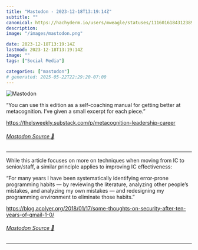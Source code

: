 ```yaml
---
title: "Mastodon - 2023-12-18T13:19:14Z"
subtitle: ""
canonical: https://hachyderm.io/users/mweagle/statuses/111601618431238988
description:
image: "/images/mastodon.png"

date: 2023-12-18T13:19:14Z
lastmod: 2023-12-18T13:19:14Z
image: ""
tags: ["Social Media"]

categories: ["mastodon"]
# generated: 2025-05-22T22:29:20-07:00
---
```

![Mastodon](/images/mastodon.png)

<p>“You can use this edition as a self-coaching manual for getting better at metacognition. I’ve given a small excerpt for each piece.”</p><p><a href="https://thelsweekly.substack.com/p/metacognition-leadership-career" target="_blank" rel="nofollow noopener noreferrer" translate="no"><span class="invisible">https://</span><span class="ellipsis">thelsweekly.substack.com/p/met</span><span class="invisible">acognition-leadership-career</span></a></p>


###### [Mastodon Source 🐘](https://hachyderm.io/@mweagle/111601618431238988)

___

<p>While this article focuses on more on techniques when moving from IC to senior/staff, a similar principle applies to improving IC effectiveness:</p><p>“For many years I have been systematically identifying error-prone programming habits — by reviewing the literature, analyzing other people’s mistakes, and analyzing my own mistakes — and redesigning my programming environment to eliminate those habits.”</p><p><a href="https://blog.acolyer.org/2018/01/17/some-thoughts-on-security-after-ten-years-of-qmail-1-0/" target="_blank" rel="nofollow noopener noreferrer" translate="no"><span class="invisible">https://</span><span class="ellipsis">blog.acolyer.org/2018/01/17/so</span><span class="invisible">me-thoughts-on-security-after-ten-years-of-qmail-1-0/</span></a></p>


###### [Mastodon Source 🐘](https://hachyderm.io/@mweagle/111601640881157659)

___
